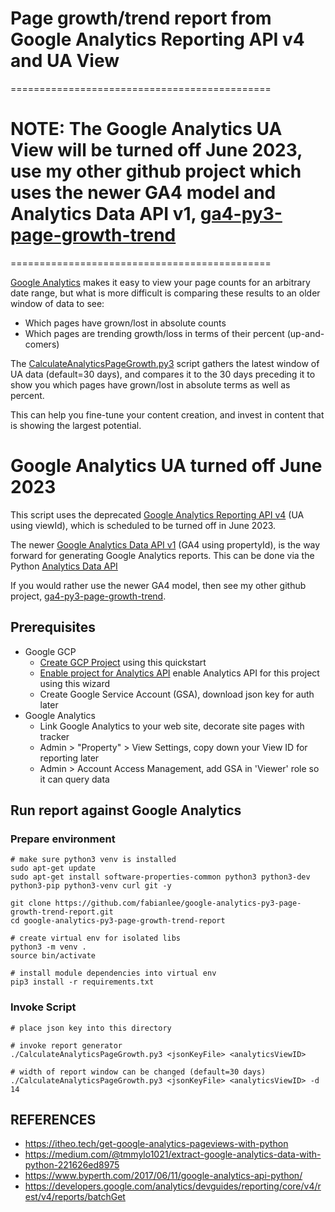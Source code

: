 # Page growth/trend report from Google Analytics Reporting API v4 and UA View

=============================================
# NOTE: The Google Analytics UA View will be turned off June 2023, use my other github project which uses the newer GA4 model and Analytics Data API v1, [ga4-py3-page-growth-trend](https://github.com/fabianlee/ga4-py3-page-growth-trend)
=============================================

[Google Analytics](https://analytics.google.com/) makes it easy to view your page counts for an arbitrary date range, but what is more difficult is comparing these results to an older window of data to see:

* Which pages have grown/lost in absolute counts
* Which pages are trending growth/loss in terms of their percent (up-and-comers)

The [CalculateAnalyticsPageGrowth.py3](CalculateAnalyticsPageGrowth.py3) script gathers the latest window of UA data (default=30 days), and compares it to the 30 days preceding it to show you which pages have grown/lost in absolute terms as well as percent.

This can help you fine-tune your content creation, and invest in content that is showing the largest potential.

# Google Analytics UA turned off June 2023

This script uses the deprecated [Google Analytics Reporting API v4](https://developers.google.com/analytics/devguides/reporting/core/v4) (UA using viewId), which is scheduled to be turned off in June 2023.

The newer [Google Analytics Data API v1](https://developers.google.com/analytics/devguides/reporting/data/v1) (GA4 using propertyId), is the way forward for generating Google Analytics reports.  This can be done via the Python [Analytics Data API](https://googleapis.dev/python/analyticsdata/latest/index.html)

If you would rather use the newer GA4 model, then see my other github project, [ga4-py3-page-growth-trend](https://github.com/fabianlee/ga4-py3-page-growth-trend).


## Prerequisites

* Google GCP
  * [Create GCP Project](https://developers.google.com/analytics/devguides/reporting/core/v4/quickstart/service-py) using this quickstart
  * [Enable project for Analytics API](https://console.cloud.google.com/start/api?id=analyticsreporting.googleapis.com&credential=client_key) enable Analytics API for this project using this wizard
  * Create Google Service Account (GSA), download json key for auth later
* Google Analytics
  * Link Google Analytics to your web site, decorate site pages with tracker
  * Admin > "Property" > View Settings, copy down your View ID for reporting later
  * Admin > Account Access Management, add GSA in 'Viewer' role so it can query data


## Run report against Google Analytics

### Prepare environment

```
# make sure python3 venv is installed
sudo apt-get update
sudo apt-get install software-properties-common python3 python3-dev python3-pip python3-venv curl git -y

git clone https://github.com/fabianlee/google-analytics-py3-page-growth-trend-report.git
cd google-analytics-py3-page-growth-trend-report

# create virtual env for isolated libs
python3 -m venv .
source bin/activate

# install module dependencies into virtual env
pip3 install -r requirements.txt
```

### Invoke Script

```
# place json key into this directory

# invoke report generator
./CalculateAnalyticsPageGrowth.py3 <jsonKeyFile> <analyticsViewID>

# width of report window can be changed (default=30 days)
./CalculateAnalyticsPageGrowth.py3 <jsonKeyFile> <analyticsViewID> -d 14
```



## REFERENCES

* https://itheo.tech/get-google-analytics-pageviews-with-python
* https://medium.com/@tmmylo1021/extract-google-analytics-data-with-python-221626ed8975
* https://www.byperth.com/2017/06/11/google-analytics-api-python/
* https://developers.google.com/analytics/devguides/reporting/core/v4/rest/v4/reports/batchGet

